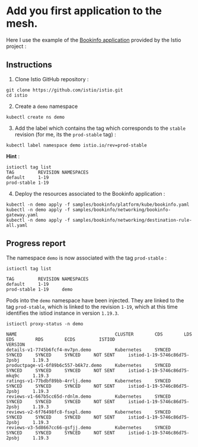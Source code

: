 # Add you first application to the mesh.

Here I use the example of the [Bookinfo application](https://istio.io/latest/docs/examples/bookinfo/) provided by the Istio project : 


## Instructions

1. Clone Istio GitHub repository :
```
git clone https://github.com/istio/istio.git
cd istio
```

2. Create a `demo` namespace 
```
kubectl create ns demo
```

3. Add the label which contains the tag which corresponds to the `stable` revision (for me, its the `prod-stable` tag) :
```
kubectl label namespace demo istio.io/rev=prod-stable
```

**Hint** : 
```
istioctl tag list  
TAG         REVISION NAMESPACES
default     1-19     
prod-stable 1-19     
```

4. Deploy the resources associated to the Bookinfo application :
```
kubectl -n demo apply -f samples/bookinfo/platform/kube/bookinfo.yaml
kubectl -n demo apply -f samples/bookinfo/networking/bookinfo-gateway.yaml
kubectl -n demo apply -f samples/bookinfo/networking/destination-rule-all.yaml
```

## Progress report

The namespace `demo` is now associated with the tag `prod-stable` :
```
istioctl tag list

TAG         REVISION NAMESPACES
default     1-19
prod-stable 1-19     demo
```

Pods into the `demo` namespace have been injected. They are linked to the tag `prod-stable`, which is linked to the revision `1-19`, which at this time identifies the istiod instance in version `1.19.3`. 
```
istioctl proxy-status -n demo

NAME                                     CLUSTER        CDS        LDS        EDS        RDS        ECDS         ISTIOD                           VERSION
details-v1-7745b6fcf4-mv7pn.demo         Kubernetes     SYNCED     SYNCED     SYNCED     SYNCED     NOT SENT     istiod-1-19-5746c86d75-2psbj     1.19.3
productpage-v1-6f89b6c557-b6k7z.demo     Kubernetes     SYNCED     SYNCED     SYNCED     SYNCED     NOT SENT     istiod-1-19-5746c86d75-mkq9c     1.19.3
ratings-v1-77bdbf89bb-4rrlj.demo         Kubernetes     SYNCED     SYNCED     SYNCED     SYNCED     NOT SENT     istiod-1-19-5746c86d75-2psbj     1.19.3
reviews-v1-667b5cc65d-rdnlm.demo         Kubernetes     SYNCED     SYNCED     SYNCED     SYNCED     NOT SENT     istiod-1-19-5746c86d75-2psbj     1.19.3
reviews-v2-6f76498fc8-fsxpl.demo         Kubernetes     SYNCED     SYNCED     SYNCED     SYNCED     NOT SENT     istiod-1-19-5746c86d75-2psbj     1.19.3
reviews-v3-5d8667cc66-gsfjj.demo         Kubernetes     SYNCED     SYNCED     SYNCED     SYNCED     NOT SENT     istiod-1-19-5746c86d75-2psbj     1.19.3
```
